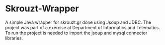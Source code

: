 # Skrouzt-Wrapper
A simple Java wrapper for skrouzt.gr done using Jsoup and JDBC.
The project was part of a  exercise at Department of Informatics and Telematics.
To run the project is needed to import the jsoup and mysql connector libraries.
